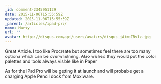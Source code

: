 ```yaml
---
_id: comment-2345951129
date: 2015-11-06T15:55:59Z
updated: 2015-11-06T15:55:59Z
_parent: /articles/ipad-pro/
name: Marty
url: ''
avatar: https://disqus.com/api/users/avatars/disqus_jAimaZBv1z.jpg
---
```


Great Article. I too like Procreate but sometimes feel there are too
many options which can be overwhelming. Also wished they would put the color palettes
and tools always visible like in Paper.

As for the iPad Pro will be getting
it at launch and will probable get a charging Apple Pencil dock from Moxiware.
